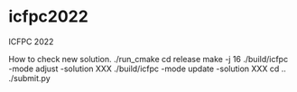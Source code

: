 # icfpc2022
ICFPC 2022

How to check new solution.
./run_cmake
cd release
make -j 16
./build/icfpc -mode adjust -solution XXX
./build/icfpc -mode update -solution XXX
cd ..
./submit.py
